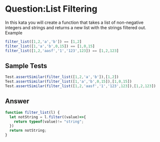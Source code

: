# Question:List Filtering
In this kata you will create a function that takes a list of non-negative integers and strings and returns a new list with the strings filtered out.
Example
```JavaScript
filter_list([1,2,'a','b']) == [1,2]
filter_list([1,'a','b',0,15]) == [1,0,15]
filter_list([1,2,'aasf','1','123',123]) == [1,2,123]
```
## Sample Tests
```JavaScript
Test.assertSimilar(filter_list([1,2,'a','b']),[1,2])
Test.assertSimilar(filter_list([1,'a','b',0,15]),[1,0,15])
Test.assertSimilar(filter_list([1,2,'aasf','1','123',123]),[1,2,123])
```
## Answer
```JavaScript
function filter_list(l) {
  let notString = l.filter((value)=>{
    return typeof(value)!= "string";
  })
  return notString;
}
```
